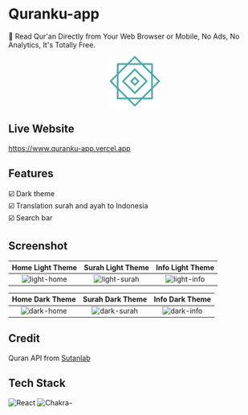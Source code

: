 # Quranku-app

📖 Read Qur'an Directly from Your Web Browser or Mobile, No Ads, No Analytics, It's Totally Free.

<p align="center">
 <img src="public/logo.png" width="100px" />
</p>

## Live Website

<https://www.quranku-app.vercel.app>

## Features

:ballot_box_with_check: Dark theme <br>
:ballot_box_with_check: Translation surah and ayah to Indonesia <br>
:ballot_box_with_check: Search bar <br>

## Screenshot

|           Home Light Theme           |          Surah Light Theme         |            Info Light Theme            |
| :----------------------------------: | :--------------------------------: | :------------------------------------: |
| ![light-home](https://raw.githubusercontent.com/ridlwan17/quranku-app/master/screenshot/light-mobile-home.png) | ![light-surah](https://raw.githubusercontent.com/ridlwan17/quranku-app/master/screenshot/light-mobile-surah.png) | ![light-info](https://raw.githubusercontent.com/ridlwan17/quranku-app/master/screenshot/light-mobile-info.png) |

|           Home Dark Theme            |          Surah Dark Theme          |              Info Dark Theme           |
| :----------------------------------: | :--------------------------------: | :------------------------------------: |
| ![dark-home](https://raw.githubusercontent.com/ridlwan17/quranku-app/master/screenshot/dark-mobile-home.png) | ![dark-surah](https://raw.githubusercontent.com/ridlwan17/quranku-app/master/screenshot/dark-mobile-surah.png) | ![dark-info](https://raw.githubusercontent.com/ridlwan17/quranku-app/master/screenshot/dark-mobile-info.png) |


## Credit

Quran API from [Sutanlab](https://github.com/sutanlab/quran-api)

## Tech Stack

![React](https://img.shields.io/badge/react-%2320232a.svg?style=for-the-badge&logo=react&logoColor=%2361DAFB) ![Chakra](https://img.shields.io/badge/chakra-%234ED1C5.svg?style=for-the-badge&logo=chakraui&logoColor=white)-

